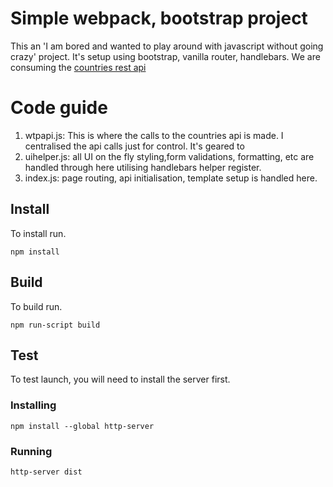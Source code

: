 # Simple webpack, bootstrap project

This an 'I am bored and wanted to play around with javascript without going crazy' project. It's setup using bootstrap, vanilla router, handlebars. We are consuming the [countries rest api](https://restcountries.com)

# Code guide
1. wtpapi.js: This is where the calls to the countries api is made. I centralised the api calls just for control. It's geared to
2. uihelper.js: all UI on the fly styling,form validations, formatting, etc are handled through here utilising handlebars helper register.
3. index.js: page routing, api initialisation, template setup is handled here.

## Install

To install run.

``` bsh
npm install
```

## Build

To build run.

``` bsh
npm run-script build
```

## Test

To test launch, you will need to install the server first.

### Installing

``` bsh
npm install --global http-server
```

### Running

``` bsh
http-server dist
```
